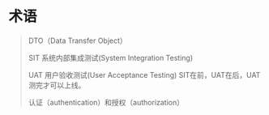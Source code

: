 # 术语	

> DTO（Data Transfer Object）
>
> SIT 系统内部集成测试(System   Integration   Testing) 
>
> UAT 用户验收测试(User Acceptance Testing)  SIT在前，UAT在后，UAT测完才可以上线。
>
> 认证（authentication）和授权（authorization）

